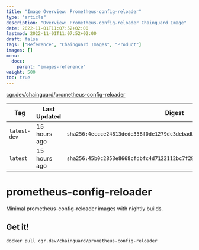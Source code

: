```yaml
---
title: "Image Overview: Prometheus-config-reloader"
type: "article"
description: "Overview: Prometheus-config-reloader Chainguard Image"
date: 2022-11-01T11:07:52+02:00
lastmod: 2022-11-01T11:07:52+02:00
draft: false
tags: ["Reference", "Chainguard Images", "Product"]
images: []
menu:
  docs:
    parent: "images-reference"
weight: 500
toc: true
---
```


[cgr.dev/chainguard/prometheus-config-reloader](https://github.com/chainguard-images/images/tree/main/images/prometheus-config-reloader)

| Tag          | Last Updated | Digest                                                                    |
|--------------|--------------|---------------------------------------------------------------------------|
| `latest-dev` | 15 hours ago | `sha256:4eccce24813dede358f0de1279dc3debadbcaa403df29ba4208b0d43349b6ba8` |
| `latest`     | 15 hours ago | `sha256:45b0c2853e8668cfdbfc4d7122112bc7f28dceb1fd6f733a4e5b2fc1db14a315` |

# prometheus-config-reloader

Minimal prometheus-config-reloader images with nightly builds.

## Get it!

```shell
docker pull cgr.dev/chainguard/prometheus-config-reloader
```
